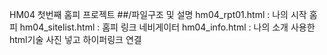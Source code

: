 HM04 첫번째 홈피 프로젝트
##/파일구조 및 설명
hm04_rpt01.html : 나의 시작 홈피
hm04_sitelist.html : 홈피 링크 네비게이터
hm04_info.html : 나의 소개
사용한 html기술
사진 넣고 하이퍼링크 연결
